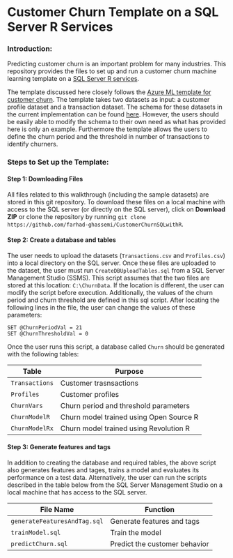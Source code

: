 # Customer Churn Template on a SQL Server R Services
### Introduction:
Predicting customer churn is an important problem for many industries. This repository provides the files to set up and run a customer churn machine learning template on a [SQL Server R services](https://msdn.microsoft.com/en-us/library/mt604845.aspx). 

The template discussed here closely follows the [Azure ML template for customer churn](http://gallery.cortanaanalytics.com/Collection/Retail-Customer-Churn-Prediction-Template-1?share=1). The template takes two datasets as input: a customer profile dataset and a transaction dataset. The schema for these datasets in the current implementation can be found [here](http://gallery.cortanaanalytics.com/Experiment/Retail-Churn-Template-Step-1-of-4-tagging-data-1).
However, the users should be easily able to modify the schema to their own need as what has provided here is only an example. Furthermore the template allows the users to define the churn period and the threshold in number of transactions to identify churners. 

### Steps to Set up the Template:
#### Step 1: Downloading Files 
All files related to this walkthrough (including the sample datasets) are stored in this git repository. To download these files on a local machine with access to the SQL server (or directly on the SQL server), click on **Download ZIP** or clone the repository by running `git clone https://github.com/farhad-ghassemi/CustomerChurnSQLwithR`.

#### Step 2: Create a database and tables
The user needs to upload the datasets (`Transactions.csv` and `Profiles.csv`) into a local directory on the SQL server. Once these files are uploaded to the dataset, the user must run `CreateDBUploadTables.sql` from a SQL Server Management Studio (SSMS). 
This script assumes that the two files are stored at this location: `C:\ChurnData`. If the location is different, the user can modify the script before execution. Additionally, the values of the churn period and churn threshold are
defined in this sql script. After locating the following lines in the file, the user can change the values of these parameters:

```
SET @ChurnPeriodVal = 21
SET @ChurnThresholdVal = 0
```

Once the user runs this script, a database called `Churn` should be generated with the following tables:
  
|            Table         |          Purpose             |
|------------------------------|-------------------------------|
| `Transactions` | Customer trasnsactions   |
| `Profiles`             | Customer profiles               |
| `ChurnVars`           | Churn period and threshold parameters|
| `ChurnModelR`           | Churn model trained using Open Source R|
| `ChurnModelRx`           | Churn model trained using Revolution R|

#### Step 3: Generate features and tags 
In addition to creating the database and 
required tables, the above script also generates features and tages, trains a model and evaluates its performance on a test data. Alternatively, the user can run the scripts described in the table below
from the SQL Server Management Studio on a local machine that has access to the SQL server.

|            File Name         |          Function             |
|------------------------------|-------------------------------|
| `generateFeaturesAndTag.sql` | Generate features and tags    |
| `trainModel.sql`             | Train the model               |
| `predictChurn.sql`           | Predict the customer behavior |